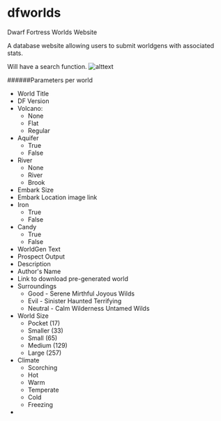 dfworlds
========

Dwarf Fortress Worlds Website

A database website allowing users to submit worldgens with associated stats.

Will have a search function.
![alttext][logo]

[logo]: http://i.imgur.com/LcoQlOk.png "DF Worlds"

######Parameters per world

* World Title
* DF Version
* Volcano:
  * None
  * Flat
  * Regular
* Aquifer
  * True
  * False
* River
  * None
  * River
  * Brook
* Embark Size
* Embark Location image link
* Iron
  * True
  * False
* Candy
  * True
  * False
* WorldGen Text
* Prospect Output
* Description
* Author's Name
* Link to download pre-generated world
* Surroundings
  * Good - Serene Mirthful Joyous Wilds
  * Evil - Sinister	Haunted	Terrifying
  * Neutral - Calm Wilderness Untamed Wilds
* World Size
  * Pocket (17)
  * Smaller (33)
  * Small (65)
  * Medium (129)
  * Large (257)
* Climate
  * Scorching
  * Hot
  * Warm
  * Temperate
  * Cold
  * Freezing
*
